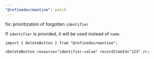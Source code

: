 ```yaml
---
"@refinedev/mantine": patch
---
```


fix: prioritization of forgotten `identifier`

If `identifier` is provided, it will be used instead of `name`.

```tsx
import { DeleteButton } from "@refinedev/mantine";

<DeleteButton resource="identifier-value" recordItemId="123" />;
```

